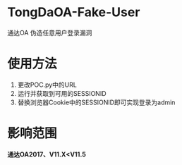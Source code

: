 # TongDaOA-Fake-User
通达OA 伪造任意用户登录漏洞

# 使用方法
1. 更改POC.py中的URL
2. 运行并获取到可用的SESSIONID
3. 替换浏览器Cookie中的SESSIONID即可实现登录为admin

# 影响范围

**通达OA2017、V11.X<V11.5**
